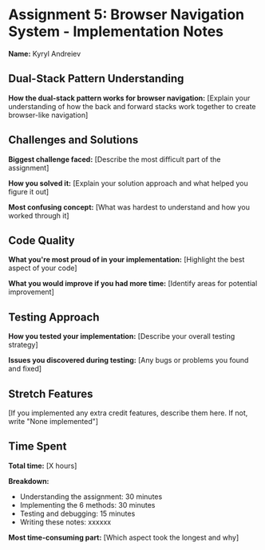 # Assignment 5: Browser Navigation System - Implementation Notes

**Name:** Kyryl Andreiev

## Dual-Stack Pattern Understanding

**How the dual-stack pattern works for browser navigation:**
[Explain your understanding of how the back and forward stacks work together to create browser-like navigation]

## Challenges and Solutions

**Biggest challenge faced:**
[Describe the most difficult part of the assignment]

**How you solved it:**
[Explain your solution approach and what helped you figure it out]

**Most confusing concept:**
[What was hardest to understand and how you worked through it]

## Code Quality

**What you're most proud of in your implementation:**
[Highlight the best aspect of your code]

**What you would improve if you had more time:**
[Identify areas for potential improvement]

## Testing Approach

**How you tested your implementation:**
[Describe your overall testing strategy]

**Issues you discovered during testing:**
[Any bugs or problems you found and fixed]

## Stretch Features

[If you implemented any extra credit features, describe them here. If not, write "None implemented"]

## Time Spent

**Total time:** [X hours]

**Breakdown:**

- Understanding the assignment: 30 minutes
- Implementing the 6 methods: 30 minutes
- Testing and debugging: 15 minutes
- Writing these notes: xxxxxx

**Most time-consuming part:** [Which aspect took the longest and why]
